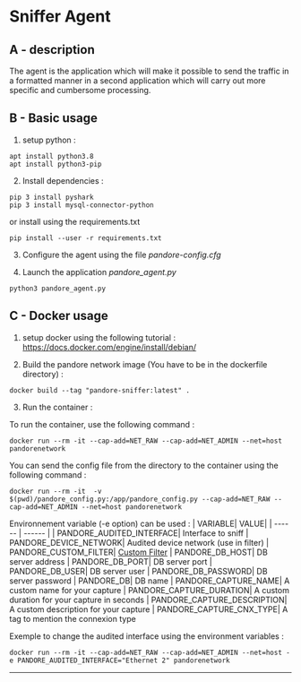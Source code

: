 # Sniffer Agent

## A - description

The agent is the application which will make it possible to send the traffic in a formatted manner in a second application which will carry out more specific and cumbersome processing.

## B - Basic usage
1) setup python :
```
apt install python3.8
apt install python3-pip
```

2) Install dependencies :
```
pip 3 install pyshark
pip 3 install mysql-connector-python
```

or install using the requirements.txt
```
pip install --user -r requirements.txt
```

3) Configure the agent using the file *pandore-config.cfg* 

4) Launch the application *pandore_agent.py*
```
python3 pandore_agent.py
```

## C - Docker usage

1) setup docker using the following tutorial :
https://docs.docker.com/engine/install/debian/

2) Build the pandore network image (You have to be in the dockerfile directory) :
```
docker build --tag "pandore-sniffer:latest" .
```

3) Run the container :

To run the container, use the following command :
```
docker run --rm -it --cap-add=NET_RAW --cap-add=NET_ADMIN --net=host pandorenetwork

```
You can send the config file from the directory to the container using the following command :
```
docker run --rm -it  -v $(pwd)/pandore_config.py:/app/pandore_config.py --cap-add=NET_RAW --cap-add=NET_ADMIN --net=host pandorenetwork
```

Environnement variable (-e option) can be used :
| VARIABLE| VALUE|
| ------ | ------ |
| PANDORE_AUDITED_INTERFACE| Interface to sniff
| PANDORE_DEVICE_NETWORK| Audited device network (use in filter)
| PANDORE_CUSTOM_FILTER| [Custom Filter](https://biot.com/capstats/bpf.html)
| PANDORE_DB_HOST| DB server address
| PANDORE_DB_PORT| DB server port
| PANDORE_DB_USER| DB server user
| PANDORE_DB_PASSWORD| DB server password
| PANDORE_DB| DB name
| PANDORE_CAPTURE_NAME| A custom name for your capture
| PANDORE_CAPTURE_DURATION| A custom duration for your capture in seconds
| PANDORE_CAPTURE_DESCRIPTION| A custom description for your capture
| PANDORE_CAPTURE_CNX_TYPE| A tag to mention the connexion type

Exemple to change the audited interface using the environment variables :

```
docker run --rm -it --cap-add=NET_RAW --cap-add=NET_ADMIN --net=host -e PANDORE_AUDITED_INTERFACE="Ethernet 2" pandorenetwork
```
---------------------------------------
